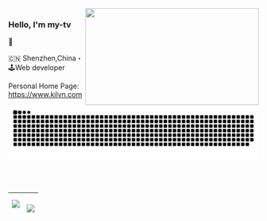 <img align="right" src="https://media.tenor.com/S5qCffxIFdUAAAAC/the-muppet-kermit-the-frog.gif" width="349" height="195" />

### Hello, I'm my-tv
 👋

🇨🇳 Shenzhen,China・🕹Web developer

Personal Home Page: https://www.kilvn.com


<picture>
  <source media="(prefers-color-scheme: dark)" srcset="https://raw.githubusercontent.com/kilvn/kilvn/output/github-contribution-grid-snake-dark.svg">
  <source media="(prefers-color-scheme: light)" srcset="https://raw.githubusercontent.com/kilvn/kilvn/output/github-contribution-grid-snake.svg">
  <img alt="github contribution grid snake animation" src="https://raw.githubusercontent.com/kilvn/kilvn/output/github-contribution-grid-snake.svg">
</picture>

<br><br>

| <a><img align="center" src="https://github-readme-stats.vercel.app/api?username=kilvn&show_icons=true&icon_color=805AD5&text_color=718096&bg_color=ffffff&hide_title=true&show_owner=true" /></a> | <a><br/><img align="center" src="https://github-readme-stats.vercel.app/api/top-langs/?username=kilvn"></a> |
| ------------------------------------------------------------------------------------------------------------------------------ | ---------------------------------------------------------------------------------------------------------------------------- |
